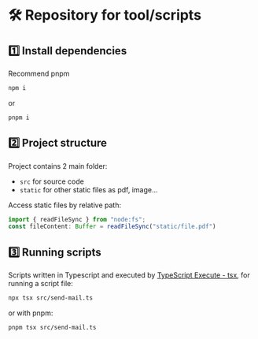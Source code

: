 # 🛠️ Repository for tool/scripts
## 1️⃣ Install dependencies
Recommend pnpm
```bash
npm i
```
or
```bash
pnpm i
```
## 2️⃣ Project structure
Project contains 2 main folder:
- `src` for source code
- `static` for other static files as pdf, image...

Access static files by relative path:
```typescript
import { readFileSync } from "node:fs";
const fileContent: Buffer = readFileSync("static/file.pdf")
```
## 3️⃣ Running scripts
Scripts written in Typescript and executed by [TypeScript Execute - tsx](https://github.com/privatenumber/tsx), for running a script file:
```bash
npx tsx src/send-mail.ts
```
or with pnpm: 
```
pnpm tsx src/send-mail.ts
```
